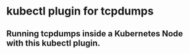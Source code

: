 # kubectl plugin for tcpdumps


## Running tcpdumps inside a Kubernetes Node with this kubectl plugin. 





